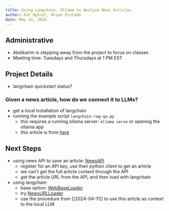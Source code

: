 ```yaml
---
title: Using Langchain, Ollama to Analyze News Articles
author: Kat Nykiel, Bryan Pintado
date: May 14, 2024
---
```


## Administrative

- Abdikarim is stepping away from the project to focus on classes
- Meeting time: Tuesdays and Thursdays at 1 PM EST

## Project Details

- langchain quickstart status?

### Given a news article, how do we connect it to LLMs?

- get a local installation of langchain
- running the example script `langchain-rag-qa.py`
  - this requires a running ollama server: `ollama serve` or opening the ollama app
  - this article is from [here](https://apnews.com/article/record-hot-summer-climate-change-tree-rings-626d935d1f7266bb359d93074f52f10c)

## Next Steps

- using news API to save an article: [NewsAPI](https://newsapi.org/)
  - register for an API key, use their python client to get an article
  - we can't get the full article content through the API
  - get the article URL from the API, and then load with langchain
- using langchain: 
  - base option: [WebBaseLoader](https://python.langchain.com/v0.1/docs/integrations/document_loaders/web_base/)
  - try [NewsURLLoader](https://python.langchain.com/v0.1/docs/integrations/document_loaders/news/)
  - use the procedure from [[2024-04-11]] to use this article as context to the local LLM


